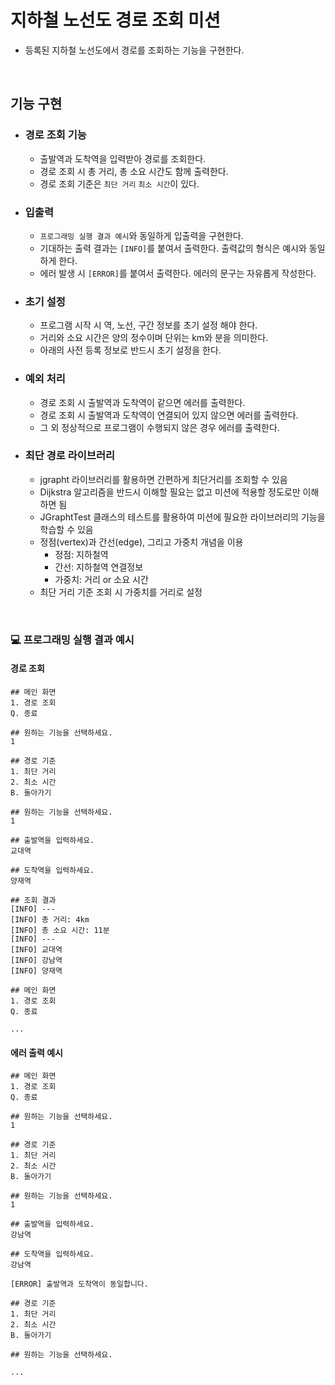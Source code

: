 # 지하철 노선도 경로 조회 미션
- 등록된 지하철 노선도에서 경로를 조회하는 기능을 구현한다.

<br>

## 기능 구현
- ### 경로 조회 기능
  - 출발역과 도착역을 입력받아 경로를 조회한다.
  - 경로 조회 시 총 거리, 총 소요 시간도 함께 출력한다.
  - 경로 조회 기준은 `최단 거리` `최소 시간`이 있다.

- ### 입출력
  - `프로그래밍 실행 결과 예시`와 동일하게 입출력을 구현한다.
  - 기대하는 출력 결과는 `[INFO]`를 붙여서 출력한다. 출력값의 형식은 예시와 동일하게 한다.
  - 에러 발생 시 `[ERROR]`를 붙여서 출력한다. 에러의 문구는 자유롭게 작성한다.

- ### 초기 설정
  - 프로그램 시작 시 역, 노선, 구간 정보를 초기 설정 해야 한다.
  - 거리와 소요 시간은 양의 정수이며 단위는 km와 분을 의미한다.
  - 아래의 사전 등록 정보로 반드시 초기 설정을 한다.

- ### 예외 처리
  - 경로 조회 시 출발역과 도착역이 같으면 에러를 출력한다.
  - 경로 조회 시 출발역과 도착역이 연결되어 있지 않으면 에러를 출력한다.
  - 그 외 정상적으로 프로그램이 수행되지 않은 경우 에러를 출력한다.

- ### 최단 경로 라이브러리
  - jgrapht 라이브러리를 활용하면 간편하게 최단거리를 조회할 수 있음
  - Dijkstra 알고리즘을 반드시 이해할 필요는 없고 미션에 적용할 정도로만 이해하면 됨
  - JGraphtTest 클래스의 테스트를 활용하여 미션에 필요한 라이브러리의 기능을 학습할 수 있음
  - 정점(vertex)과 간선(edge), 그리고 가중치 개념을 이용
    - 정점: 지하철역
    - 간선: 지하철역 연결정보
    - 가중치: 거리 or 소요 시간
  - 최단 거리 기준 조회 시 가중치를 거리로 설정

<br>

### 💻 프로그래밍 실행 결과 예시
#### 경로 조회
```
## 메인 화면
1. 경로 조회
Q. 종료

## 원하는 기능을 선택하세요.
1

## 경로 기준
1. 최단 거리
2. 최소 시간
B. 돌아가기

## 원하는 기능을 선택하세요.
1

## 출발역을 입력하세요.
교대역

## 도착역을 입력하세요.
양재역

## 조회 결과
[INFO] ---
[INFO] 총 거리: 4km
[INFO] 총 소요 시간: 11분
[INFO] ---
[INFO] 교대역
[INFO] 강남역
[INFO] 양재역

## 메인 화면
1. 경로 조회
Q. 종료

...
```

#### 에러 출력 예시

```
## 메인 화면
1. 경로 조회
Q. 종료

## 원하는 기능을 선택하세요.
1

## 경로 기준
1. 최단 거리
2. 최소 시간 
B. 돌아가기

## 원하는 기능을 선택하세요.
1

## 출발역을 입력하세요.
강남역

## 도착역을 입력하세요.
강남역

[ERROR] 출발역과 도착역이 동일합니다.

## 경로 기준
1. 최단 거리
2. 최소 시간 
B. 돌아가기

## 원하는 기능을 선택하세요.

...

```
